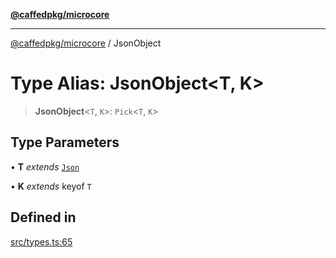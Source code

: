 [**@caffedpkg/microcore**](../README.md)

***

[@caffedpkg/microcore](../globals.md) / JsonObject

# Type Alias: JsonObject\<T, K\>

> **JsonObject**\<`T`, `K`\>: `Pick`\<`T`, `K`\>

## Type Parameters

• **T** *extends* [`Json`](Json.md)

• **K** *extends* keyof `T`

## Defined in

[src/types.ts:65](https://github.com/caffed/microcore/blob/3444f5042af4893783a848f270124aa74f8db032/src/types.ts#L65)
